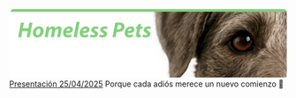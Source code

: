 
![](imgs/ReadmeHeader.png)
[Presentación 25/04/2025](https://www.canva.com/design/DAGlpVrkK2c/GHTvgDYKoq8GquC2-molMQ/edit)
Porque cada adiós merece un nuevo comienzo 🐢
